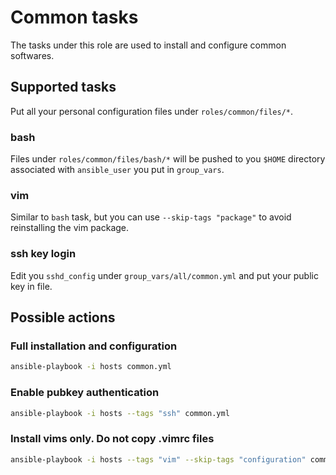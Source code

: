 # Common tasks

The tasks under this role are used to install and configure common softwares.

## Supported tasks

Put all your personal configuration files under `roles/common/files/*`.

### bash

Files under `roles/common/files/bash/*` will be pushed to you `$HOME` directory associated with `ansible_user` you put in `group_vars`.

### vim

Similar to `bash` task, but you can use `--skip-tags "package"` to avoid reinstalling the vim package.

### ssh key login

Edit you `sshd_config` under `group_vars/all/common.yml` and put your public key in file.

## Possible actions

### Full installation and configuration

```bash
ansible-playbook -i hosts common.yml
```

### Enable pubkey authentication

```bash
ansible-playbook -i hosts --tags "ssh" common.yml
```

### Install vims only. Do not copy .vimrc files

```bash
ansible-playbook -i hosts --tags "vim" --skip-tags "configuration" common.yml
```
